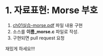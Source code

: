 # 1. 자료표현: Morse 부호

1. [ch01실습-morse.pdf](ch01실습-morse.pdf) 파일 내용 구현
2. 소스를 **이름\_morse.c** 파일로 작성.
3. 구현되면 pull request 요청

재밌게 하세요!!!
